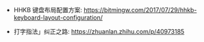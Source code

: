 
- HHKB 键盘布局配置方案: https://bitmingw.com/2017/07/29/hhkb-keyboard-layout-configuration/

- 打字指法」纠正之路: https://zhuanlan.zhihu.com/p/40973185

